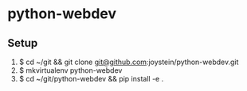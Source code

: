 # python-webdev

## Setup

1. $ cd ~/git && git clone git@github.com:joystein/python-webdev.git
2. $ mkvirtualenv python-webdev
3. $ cd ~/git/python-webdev && pip install -e .
